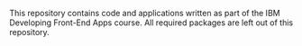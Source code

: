 This repository contains code and applications written as part of the IBM Developing Front-End Apps course.
All required packages are left out of this repository.
